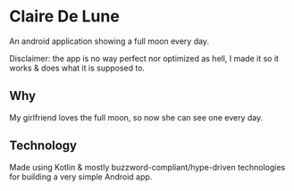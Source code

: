 # Claire De Lune

An android application showing a full moon every day.

  Disclaimer: the app is no way perfect nor optimized as hell, I made it so it works & does what it is supposed to.

## Why

My girlfriend loves the full moon, so now she can see one every day.

## Technology

Made using Kotlin & mostly buzzword-compliant/hype-driven technologies for building a very simple Android app.

